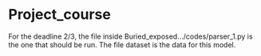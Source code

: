 # Project_course
For the deadline 2/3, the file inside Buried_exposed.../codes/parser_1.py is the one that should be run. The file dataset is the data for this model.
